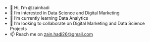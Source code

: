- 👋 Hi, I’m @zainhadi
- 👀 I’m interested in Data Science and Digital Marketing
- 🌱 I’m currently learning Data Analytics
- 💞️ I’m looking to collaborate on Digital Marketing and Data Science Projects
- 📫 Reach me on zain.hadi26@gmail.com

<!---
zainhadi/zainhadi is a ✨ special ✨ repository because its `README.md` (this file) appears on your GitHub profile.
You can click the Preview link to take a look at your changes.
--->
